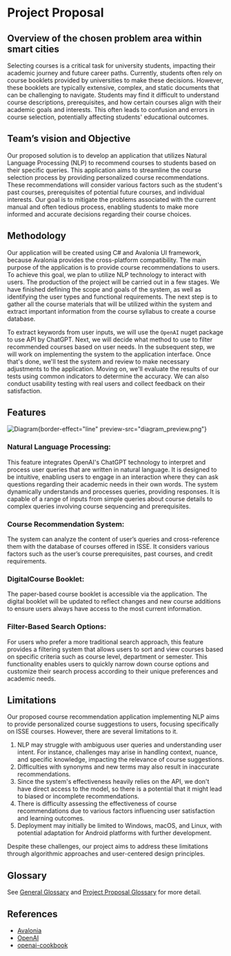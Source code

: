 <show-structure for="chapter" depth="2"/>

# Project Proposal

## Overview of the chosen problem area within smart cities

Selecting courses is a critical task for university students, impacting their academic journey and future career paths.
Currently, students often rely on course booklets provided by universities to make these decisions.
However, these booklets are typically extensive, complex, and static documents that can be challenging to navigate.
Students may find it difficult to understand course descriptions, prerequisites, and how certain courses align with their academic goals and
interests.
This often leads to confusion and errors in course selection, potentially affecting students' educational outcomes.

## Team’s vision and Objective

Our proposed solution is to develop an application that utilizes Natural Language Processing (NLP) to recommend courses to students based on
their specific queries.
This application aims to streamline the course selection process by providing personalized course recommendations.
These recommendations will consider various factors such as the student's past courses, prerequisites of potential future courses, and
individual interests.
Our goal is to mitigate the problems associated with the current manual and often tedious process, enabling students to make more informed
and accurate decisions regarding their course choices.

## Methodology

Our application will be created using C# and Avalonia <tooltip term="UI">UI</tooltip> framework, because Avalonia provides the
cross-platform compatibility.
The main purpose of the application is to provide course recommendations to users.
To achieve this goal, we plan to utilize NLP technology to interact with users.
The production of the project will be carried out in a few stages.
We have finished defining the scope and goals of the system, as well as identifying the user types and functional requirements.
The next step is to gather all the course materials that will be utilized within the system and extract important information from the
course syllabus to create a course database.

To extract keywords from user inputs, we will use the `OpenAI` nuget package to use <tooltip term="API">API</tooltip> by ChatGPT.
Next, we will decide what method to use to filter recommended courses based on user needs.
In the subsequent step, we will work on implementing the system to the application interface.
Once that's done, we'll test the system and review to make necessary adjustments to the application.
Moving on, we'll evaluate the results of our tests using common indicators to determine the accuracy.
We can also conduct usability testing with real users and collect feedback on their satisfaction.

## Features

![Diagram](diagram.png){border-effect="line" preview-src="diagram_preview.png"}

### Natural Language Processing:

This feature integrates OpenAI's ChatGPT technology to interpret and process user queries that are written in natural language.
It is designed to be intuitive, enabling users to engage in an interaction where they can ask questions regarding their academic needs in
their own words.
The system dynamically understands and processes queries, providing responses.
It is capable of a range of inputs from simple queries about course details to complex queries involving course sequencing and
prerequisites.

### Course Recommendation System:

The system can analyze the content of user’s queries and cross-reference them with the database of courses offered in ISSE.
It considers various factors such as the user’s course prerequisites, past courses, and credit requirements.

### DigitalCourse Booklet:

The paper-based course booklet is accessible via the application.
The digital booklet will be updated to reflect changes and new course additions to ensure users always have access to the most current
information.

### Filter-Based Search Options:

For users who prefer a more traditional search approach, this feature provides a filtering system that allows users to sort and view courses
based on specific criteria such as course level, department or semester.
This functionality enables users to quickly narrow down course options and customize their search process according to their unique
preferences and academic needs.

## Limitations

Our proposed course recommendation application implementing <tooltip term="NLP">NLP</tooltip> aims to provide personalized course
suggestions to users, focusing specifically on ISSE courses. However, there are several limitations to it.

1. <tooltip term="NLP">NLP</tooltip> may struggle with ambiguous user queries and understanding user intent.
   For instance, challenges may arise in handling context, nuance, and specific knowledge, impacting the relevance of course suggestions.
2. Difficulties with synonyms and new terms may also result in inaccurate recommendations.
3. Since the system's effectiveness heavily relies on the <tooltip term="API">API</tooltip>, we don't have direct access to the model, so
   there is a potential that it might lead to biased or incomplete recommendations.
4. There is difficulty assessing the effectiveness of course recommendations due to various factors influencing user satisfaction and
   learning outcomes.
5. Deployment may initially be limited to Windows, macOS, and Linux, with potential adaptation for Android platforms with further
   development.

Despite these challenges, our project aims to address these limitations through algorithmic approaches and user-centered design principles.

## Glossary

See [General Glossary](Glossary.md#general-glossary "General Glossary for the whole project document")
and [Project Proposal Glossary](Glossary.md#project-proposal "Specific Glossary for Project Proposal Document") for more detail.

## References

* [Avalonia](https://avaloniaui.net/)
* [OpenAI](https://github.com/openai/openai-dotnet)
* [openai-cookbook](https://github.com/openai/openai-cookbook/blob/main/examples/Question_answering_using_embeddings.ipynb)